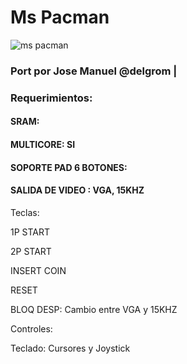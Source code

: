 # Ms Pacman

![ms pacman](https://user-images.githubusercontent.com/31018768/72459236-9f138700-37ca-11ea-9a66-989e38a23660.jpg)

### Port por Jose Manuel @delgrom |

### Requerimientos:

#### SRAM: 

#### MULTICORE: SI

#### SOPORTE PAD 6 BOTONES: 

#### SALIDA DE VIDEO : VGA, 15KHZ


Teclas:

1P START

2P START

INSERT COIN

RESET

BLOQ DESP: Cambio entre VGA y 15KHZ

Controles:

Teclado: Cursores y Joystick

